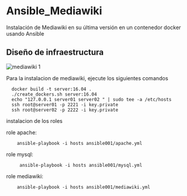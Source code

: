 # Ansible_Mediawiki
Instalación de Mediawiki en su última versión en un contenedor docker usando Ansible


## Diseño de infraestructura

![mediawiki 1](https://user-images.githubusercontent.com/21178320/31247930-baa90d2e-a9d7-11e7-83a1-b5bc1c2068b5.png)


Para la instalacion de mediawiki, ejecute los siguientes comandos
    
      docker build -t server:16.04 .
      ./create_dockers.sh server:16.04
      echo "127.0.0.1 server01 server02 " | sudo tee -a /etc/hosts
      ssh root@server01 -p 2221 -i key.private
      ssh root@server02 -p 2222 -i key.private

instalacion de los roles


   role apache:
    
        ansible-playbook -i hosts ansible001/apache.yml
   role mysql:
    
         ansible-playbook -i hosts ansible001/mysql.yml
    
   role mediawiki:
   
        ansible-playbook -i hosts ansible001/mediawiki.yml
